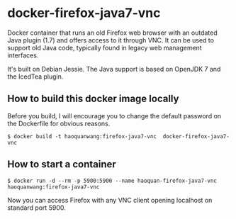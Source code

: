# docker-firefox-java7-vnc

Docker container that runs an old Firefox web browser with an outdated Java plugin (1.7) and offers access to it through VNC. It can be used to support old Java code, typically found in legacy web management interfaces.

It's built on Debian Jessie. The Java support is based on OpenJDK 7 and the IcedTea plugin.

## How to build this docker image locally
Before you build, I will encourage you to change the default password on the Dockerfile for obvious reasons.

    $ docker build -t haoquanwang:firefox-java7-vnc  docker-firefox-java7-vnc

## How to start a container

    $ docker run -d --rm -p 5900:5900 --name haoquan-firefox-java7-vnc haoquanwang:firefox-java7-vnc
Now you can access Firefox with any VNC client opening localhost on standard port 5900. 
